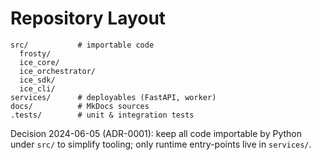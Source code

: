 # Repository Layout

```
src/           # importable code
  frosty/
  ice_core/
  ice_orchestrator/
  ice_sdk/
  ice_cli/
services/      # deployables (FastAPI, worker)
docs/          # MkDocs sources
.tests/        # unit & integration tests
```

Decision 2024-06-05 (ADR-0001): keep all code importable by Python under
`src/` to simplify tooling; only runtime entry-points live in `services/`. 